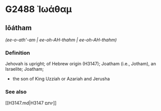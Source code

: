 # G2488 Ἰωάθαμ

## Iōátham

_(ee-o-ath'-am | ee-oh-AH-thahm | ee-oh-AH-thahm)_

### Definition

Jehovah is upright; of Hebrew origin (H3147); Joatham (i.e., Jotham), an Israelite; Joatham; 

- the son of King Uzziah or Azariah and Jerusha

### See also

[[H3147.md|H3147 יותם]]
